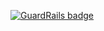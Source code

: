 
[![GuardRails badge](https://badges.production.guardrails.io/shtakai/cd_mean_project.svg)](https://www.guardrails.io)
